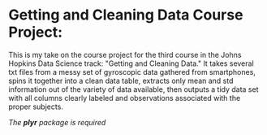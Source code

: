 # Getting and Cleaning Data Course Project:
This is my take on the course project for the third course in the Johns Hopkins Data Science track: "Getting and Cleaning Data." It takes several txt files from a messy set of gyroscopic data gathered from smartphones, spins it together into a clean data table, extracts only mean and std information out of the variety of data available, then outputs a tidy data set with all columns clearly labeled and observations associated with the proper subjects.

*The **plyr** package is required*
